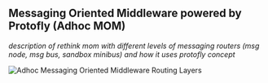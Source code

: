 Messaging Oriented Middleware powered by Protofly (Adhoc MOM)
-------------------------------------------------------------

*description of rethink mom with different levels of messaging routers (msg node, msg bus, sandbox minibus) and how it uses protofly concept*

![Adhoc Messaging Oriented Middleware Routing Layers](adhoc-fly.png)
